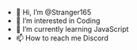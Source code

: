 - 👋 Hi, I’m @Stranger165
- 👀 I’m interested in Coding
- 🌱 I’m currently learning JavaScript
- 📫 How to reach me Discord

<!---
Stranger165/Stranger165 is a ✨ special ✨ repository because its `README.md` (this file) appears on your GitHub profile.
You can click the Preview link to take a look at your changes.
--->
